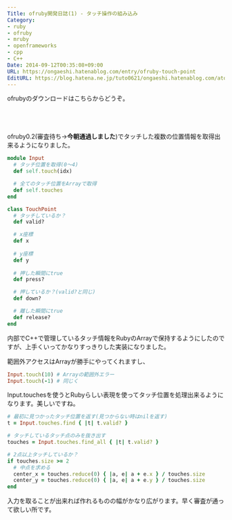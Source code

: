 ```yaml
---
Title: ofruby開発日誌(1) - タッチ操作の組み込み
Category:
- ruby
- ofruby
- mruby
- openframeworks
- cpp
- C++
Date: 2014-09-12T00:35:08+09:00
URL: https://ongaeshi.hatenablog.com/entry/ofruby-touch-point
EditURL: https://blog.hatena.ne.jp/tuto0621/ongaeshi.hatenablog.com/atom/entry/12921228815732581662
---
```


ofrubyのダウンロードはこちらからどうぞ。

<a href="https://itunes.apple.com/us/app/ofruby/id908715098?mt=8&uo=4" target="itunes_store" style="display:inline-block;overflow:hidden;background:url(https://linkmaker.itunes.apple.com/htmlResources/assets/en_us//images/web/linkmaker/badge_appstore-lrg.png) no-repeat;width:135px;height:40px;@media only screen{background-image:url(https://linkmaker.itunes.apple.com/htmlResources/assets/en_us//images/web/linkmaker/badge_appstore-lrg.svg);}"></a>

ofruby0.2(審査待ち→<b>今朝通過しました</b>)でタッチした複数の位置情報を取得出来るようになりました。

```ruby
module Input
  # タッチ位置を取得(0〜4)
  def self.touch(idx)

  # 全てのタッチ位置をArrayで取得
  def self.touches
end

class TouchPoint
  # タッチしているか？
  def valid?

  # x座標
  def x
  
  # y座標
  def y
  
  # 押した瞬間にtrue
  def press?

  # 押しているか？(valid?と同じ) 
  def down?

  # 離した瞬間にtrue
  def release?
end
```

内部でC++で管理しているタッチ情報をRubyのArrayで保持するようにしたのですが、上手くいってかなりすっきりした実装になりました。

範囲外アクセスはArrayが勝手にやってくれますし、

```ruby
Input.touch(10) # Arrayの範囲外エラー
Input.touch(-1) # 同じく
```

Input.touchesを使うとRubyらしい表現を使ってタッチ位置を処理出来るようになります。美しいですね。

```ruby
# 最初に見つかったタッチ位置を返す(見つからない時はnilを返す)
t = Input.touches.find { |t| t.valid? }

# タッチしているタッチ点のみを抜き出す
touches = Input.touches.find_all { |t| t.valid? }

# 2点以上タッチしているか？
if touches.size >= 2
  # 中点を求める
  center_x = touches.reduce(0) { |a, e| a + e.x } / touches.size
  center_y = touches.reduce(0) { |a, e| a + e.y } / touches.size
end
```

入力を取ることが出来れば作れるものの幅がかなり広がります。早く審査が通って欲しい所です。


